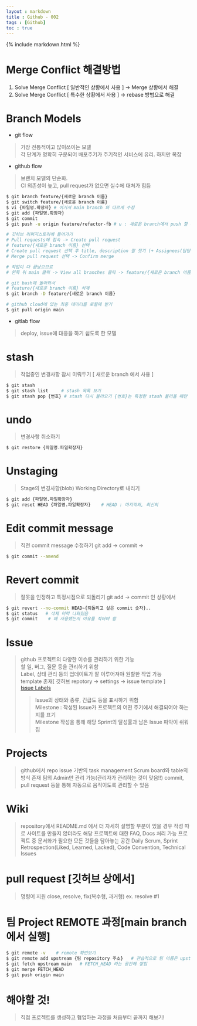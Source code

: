 ```yaml
---
layout : markdown
title : Github - 002
tags : [Github]
toc : true
---
```


{% include markdown.html %}

# Merge Conflict 해결방법

1. Solve Merge Conflict [ 일반적인 상황에서 사용 ]
-> Merge 상황에서 해결
2. Solve Merge Conflict [ 특수한 상황에서 사용 ]
-> rebase 방법으로 해결

# Branch Models

- git flow
> 가장 전통적이고 많이쓰이는 모델  
> 각 단계가 명확히 구분되어 배포주기가 주기적인 서비스에 유리. 하지만 복잡  

- github flow
> 브랜치 모델의 단순화.  
> CI 의존성이 높고, pull request가 없으면 실수에 대처가 힘듬

```bash
$ git branch feature/{새로운 branch 이름}
$ git switch feature/{새로운 branch 이름}
$ vi {파일명.확장자} # 여기서 main branch 와 다르게 수정
$ git add {파일명.확장자}
$ git commit
$ git push -u origin feature/refactor-fb # u : 새로운 branch에서 push 할 때 한번만 사용하면 OK

# 깃허브 리퍼지스토리에 들어가기
# Pull requests에 접속 -> Create pull request
# feature/{새로운 branch 이름} 선택
# Create pull request 선택 후 title, description 잘 짓기 (+ Assignees(담당자) 선택) -> Create pull request
# Merge pull request 선택 -> Confirm merge

# 작업이 다 끝났으므로
# 왼쪽 위 main 클릭 -> View all branches 클릭 -> feature/{새로운 branch 이름} 삭제

# git bash에 돌아와서
# feature/{새로운 branch 이름} 삭제
$ git branch -D feature/{새로운 branch 이름}

# github cloud에 있는 최종 데이터를 로컬에 받기
$ git pull origin main
```

- gitlab flow
> deploy, issue에 대응을 하기 쉽도록 한 모델

# stash
> 작업중인 변경사항 잠시 미뤄두기 [ 새로운 branch 에서 사용 ]
```bash
$ git stash
$ git stash list     # stash 목록 보기
$ git stash pop {번호} # stash 다시 불러오기 {번호}는 특정한 stash 불러올 때만
```

# undo
> 변경사항 취소하기
```bash
$ git restore {파일명.파일확장자}
```

# Unstaging
> Stage의 변경사항(blob) Working Directory로 내리기
```bash
$ git add {파일명.파일확장자}
$ git reset HEAD {파일명.파일확장자}    # HEAD : 마지막의, 최신의
```

# Edit commit message
> 직전 commit message 수정하기
> git add -> commit ->
```bash
$ git commit --amend
```

# Revert commit
> 잘못을 인정하고 특정시점으로 되돌리기
> git add -> commit 인 상황에서
```bash
$ git revert --no-commit HEAD~{되돌리고 싶은 commit 숫자}..
$ git status   # 삭제 이력 나와있음
$ git commit    # 왜 사용했는지 이유를 적어야 함
```

# Issue
> github 프로젝트의 다양한 이슈를 관리하기 위한 기능  
> 할 일, 버그, 질문 등을 관리하기 위함  
> Label, 상태 관리 등의 업데이트가 잘 이루어져야 원할한 작업 가능  
> template 존재[ 깃허브 repotory -> settings -> issue template ]  
> [Issue Labels](https://medium.com/@dave_lunny/sane-github-labels-c5d2e6004b63)  
>> Issue의 상태와 종류, 긴급도 등을 표시하기 위함  
> Milestone : 작성된 Issue가 프로젝트의 어떤 주기에서 해결되어야 하는지를 표기  
>> Milestone 작성을 통해 해당 Sprint의 달성률과 남은 Issue 파악이 쉬워짐  

# Projects
> github에서 repo issue 기반의 task management
> Scrum board와 table의 방식 존재
> 팀의 Admin만 관리 가능(관리자가 관리하는 것이 맞음!!)
> commit, pull request 등을 통해 자동으로 움직이도록 관리할 수 있음

# Wiki
> repository에서 README.md 에서 더 자세히 설명할 부분이 있을 경우 작성
> 따로 사이트를 만들지 않더라도 해당 프로젝트에 대한 FAQ, Docs 처리 가능
> 프로젝트 중 문서화가 필요한 모든 것들을 담아놓는 공간
> Daily Scrum, Sprint Retrospection(Liked, Learned, Lacked), Code Convention, Technical Issues

# pull request [깃허브 상에서]
> 명령어 지원
> close, resolve, fix(복수형, 과거형)
ex. resolve #1

# 팀 Project REMOTE 과정[main branch 에서 실행]

```bash
$ git remote -v    # remote 확인보기
$ git remote add upstream {팀 repository 주소}   # 관습적으로 팀 이름은 upstream 이라고 부름
$ git fetch upstream main   # FETCH_HEAD 라는 공간에 쌓임
$ git merge FETCH_HEAD
$ git push origin main
```

# 해야할 것!
> 직접 프로젝트를 생성하고 협업하는 과정을 처음부터 끝까지 해보기!
